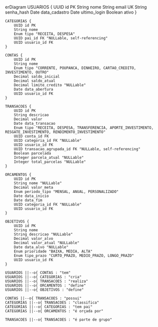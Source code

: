 erDiagram
    USUARIOS {
        UUID id PK
        String nome
        String email UK
        String senha_hash
        Date data_cadastro
        Date ultimo_login
        Boolean ativo
    }

    CATEGORIAS {
        UUID id PK
        String nome
        Enum tipo "RECEITA, DESPESA"
        UUID pai_id FK "NULLable, self-referencing"
        UUID usuario_id FK
    }

    CONTAS {
        UUID id PK
        String nome
        Enum tipo "CORRENTE, POUPANCA, DINHEIRO, CARTAO_CREDITO, INVESTIMENTO, OUTRO"
        Decimal saldo_inicial
        Decimal saldo_atual
        Decimal limite_credito "NULLable"
        Date data_abertura
        UUID usuario_id FK
    }

    TRANSACOES {
        UUID id PK
        String descricao
        Decimal valor
        Date data_transacao
        Enum tipo "RECEITA, DESPESA, TRANSFERENCIA, APORTE_INVESTIMENTO, RESGATE_INVESTIMENTO, RENDIMENTO_INVESTIMENTO"
        UUID conta_id FK
        UUID categoria_id FK "NULLable"
        UUID usuario_id FK
        UUID transacao_agrupada_id FK "NULLable, self-referencing"
        Boolean parcelada
        Integer parcela_atual "NULLable"
        Integer total_parcelas "NULLable"
    }

    ORCAMENTOS {
        UUID id PK
        String nome "NULLable"
        Decimal valor_meta
        Enum periodo_tipo "MENSAL, ANUAL, PERSONALIZADO"
        Date data_inicio
        Date data_fim
        UUID categoria_id FK "NULLable"
        UUID usuario_id FK
    }

    OBJETIVOS {
        UUID id PK
        String nome
        String descricao "NULLable"
        Decimal valor_alvo
        Decimal valor_atual "NULLable"
        Date data_alvo "NULLable"
        Enum prioridade "BAIXA, MEDIA, ALTA"
        Enum tipo_prazo "CURTO_PRAZO, MEDIO_PRAZO, LONGO_PRAZO"
        UUID usuario_id FK
    }

    USUARIOS ||--o{ CONTAS : "tem"
    USUARIOS ||--o{ CATEGORIAS : "cria"
    USUARIOS ||--o{ TRANSACOES : "realiza"
    USUARIOS ||--o{ ORCAMENTOS : "define"
    USUARIOS ||--o{ OBJETIVOS : "define"

    CONTAS ||--o{ TRANSACOES : "possui"
    CATEGORIAS ||--o{ TRANSACOES : "classifica"
    CATEGORIAS ||--o{ CATEGORIAS : "tem pai"
    CATEGORIAS ||--o{ ORCAMENTOS : "é orçada por"

    TRANSACOES ||--o{ TRANSACOES : "é parte de grupo"
